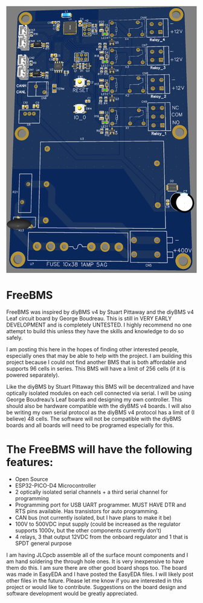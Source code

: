 <img src="Board_image.PNG" alt="Board Image"/>

# FreeBMS


FreeBMS was inspired by diyBMS v4 by Stuart Pittaway and the diyBMS v4 Leaf circuit board by George Boudreau. This is still in VERY EARLY DEVELOPMENT and is completely UNTESTED. I highly recommend no one attempt to build this unless they have the skills and knowledge to do so safely. 

I am posting this here in the hopes of finding other interested people, especially ones that may be able to help with the project.
I am building this project because I could not find another BMS that is both affordable and supports 96 cells in series. This BMS will have a limit of 256 cells (if it is powered separately). 

Like the diyBMS by Stuart Pittaway this BMS will be decentralized and have optically isolated modules on each cell connected via serial. 
I will be using George Boudreau’s Leaf boards and designing my own controller. This should also be hardware compatible with the diyBMS v4 boards. I will also be writing my own serial protocol as the diyBMS v4 protocol has a limit of (I believe) 48 cells. The software will not be compatible with the diyBMS boards and all boards will need to be programed especially for this.


# The FreeBMS will have the following features:
* Open Source
* ESP32-PICO-D4 Microcontroller
* 2 optically isolated serial channels + a third serial channel for programming
* Programming port for USB UART programmer. MUST HAVE DTR and RTS pins available. Has transistors for auto programming.
* CAN bus (not currently isolated, but I have plans to make it be)
* 100V to 500VDC input supply (could be increased as the regulator supports 1000v, but the other components currently don’t)
* 4 relays, 3 that output 12VDC from the onboard regulator and 1 that is SPDT general purpose


I am having JLCpcb assemble all of the surface mount components and I am hand soldering the through hole ones. It is very inexpensive to have them do this. I am sure there are other good board shops too.
The board was made in EasyEDA and I have posted the EasyEDA files. I will likely post other files in the future. Please let me know if you are interested in this project or would like to contribute. Suggestions on the board design and software development would be greatly appreciated.

